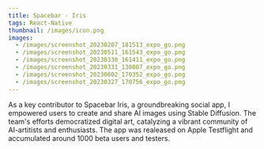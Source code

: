 ```yaml
---
title: Spacebar - Iris
tags: React-Native
thumbnail: /images/icon.png
images:
  - /images/screenshot_20230207_181513_expo_go.png
  - /images/screenshot_20230511_161543_expo_go.png
  - /images/screenshot_20230330_161411_expo_go.png
  - /images/screenshot_20230331_130807_expo_go.png
  - /images/screenshot_20230602_170352_expo_go.png
  - /images/screenshot_20230327_170756_expo_go.png
---
```

As a key contributor to Spacebar Iris, a groundbreaking social app, I empowered users to create and share AI images using Stable Diffusion. The team's efforts democratized digital art, catalyzing a vibrant community of AI-artitists and enthusiasts. The app was realeased on Apple Testflight and accumulated around 1000 beta users and testers.